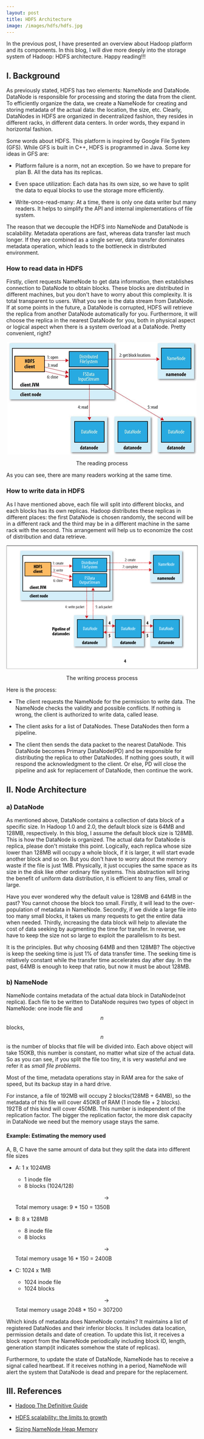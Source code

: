 ```yaml
---
layout: post
title: HDFS Architecture
image: /images/hdfs/hdfs.jpg
---
```


In the previous post, I have presented an overview about Hadoop platform and its components. In this blog, I will dive more deeply into the storage system of Hadoop: HDFS architecture. Happy reading!!!

## I. Background

As previously stated, HDFS has two elements: NameNode and DataNode. DataNode is responsible for processing and storing the data from the client. To efficiently organize the data, we create a NameNode for creating and storing metadata of the actual data: the location, the size, etc. Clearly, DataNodes in HDFS are organized in decentralized fashion, they resides in different racks, in different data centers. In order words, they expand in horizontal fashion.

Some words about HDFS. This platform is inspired by Google File System (GFS). While GFS is built in C++, HDFS is programmed in Java. Some key ideas in GFS are:

- Platform failure is a norm, not an exception. So we have to prepare for plan B. All the data has its replicas.

- Even space utilization: Each data has its own size, so we have to split the data to equal blocks to use the storage more efficiently.

- Write-once-read-many: At a time, there is only one data writer but many readers. It helps to simplify the API and internal implementations of file system.

The reason that we decouple the HDFS into NameNode and DataNode is scalability. Metadata operations are fast, whereas data transfer last much longer. If they are combined as a single server, data transfer dominates metadata operation, which leads to the bottleneck in distributed environment.

### How to read data in HDFS

Firstly, client requests NameNode to get data information, then establishes connection to DataNode to obtain blocks. These blocks are distributed in different machines, but you don't have to worry about this complexity. It is total transparent to users. What you see is the data stream from DataNode. If at some points in the future, a DataNode is corrupted, HDFS will retrieve the replica from another DataNode automatically for you. Furthermore, it will choose the replica in the nearest DataNode for you, both in physical aspect or logical aspect when there is a system overload at a DataNode. Pretty convenient, right?

<p align="center">
 <img src="/images/hdfs/hdfs-data-flow-read.png" alt="" align="middle">
 <div align="center"> The reading process</div>
</p>

As you can see, there are many readers working at the same time.

### How to write data in HDFS

As I have mentioned above, each file will split into different blocks, and each blocks has its own replicas. Hadoop distributes these replicas in different places: the first DataNode is chosen randomly, the second will be in a different rack and the third may be in a different machine in the same rack with the second. This arrangement will help us to economize the cost of distribution and data retrieve.

<p align="center">
 <img src="/images/hdfs/HDFS_Client_Write_File.png" alt="" align="middle">
 <div align="center"> The writing process process</div>
</p>

Here is the process:

- The client requests the NameNode for the permission to write data. The NameNode checks the validity and possible conflicts. If nothing is wrong, the client is authorized to write data, called lease.

- The client asks for a list of DataNodes. These DataNodes then form a pipeline.

- The client then sends the data packet to the nearest DataNode. This DataNode becomes Primary DataNode(PD) and be responsible for distributing the replica to other DataNodes. If nothing goes south, it will respond the acknowledgment to the client. Or else, PD will close the pipeline and ask for replacement of DataNode, then continue the work.

## II. Node Architecture

### a) DataNode

As mentioned above, DataNode contains a collection of data block of a specific size. In Hadoop 1.0 and 2.0, the default block size is 64MB and 128MB, respectively. In this blog, I assume the default block size is 128MB. This is how the DataNode is organized. The actual data for DataNode is replica, please don't mistake this point. Logically, each replica whose size lower than 128MB will occupy a whole block, if it is larger, it will start evade another block and so on. But you don't have to worry about the memory waste if the file is just 1MB. Physically, it just occupies the same space as its size in the disk like other ordinary file systems. This abstraction will bring the benefit of uniform data distribution, it is efficient to any files, small or large.

Have you ever wondered why the default value is 128MB and 64MB in the past? You cannot choose the block too small. Firstly, it will lead to the over-population of metadata in NameNode. Secondly, if we divide a large file into too many small blocks, it takes us many requests to get the entire data when needed. Thirdly, increasing the data block will help to alleviate the cost of data seeking by augmenting the time for transfer. In reverse, we have to keep the size not so large to exploit the parallelism to its best.

It is the principles. But why choosing 64MB and then 128MB? The objective is keep the seeking time is just 1% of data transfer time. The seeking time is relatively constant while the transfer time accelerates day after day. In the past, 64MB is enough to keep that ratio, but now it must be about 128MB.

### b) NameNode

NameNode contains metadata of the actual data block in DataNode(not replica). Each file to be written to DataNode requires two types of object in NameNode: one inode file and $$n$$ blocks, $$n$$ is the number of blocks that file will be divided into. Each above object will take 150KB, this number is constant, no matter what size of the actual data. So as you can see, if you split the file too tiny, it is very wasteful and we refer it as _small file problems_.

Most of the time, metadata operations stay in RAM area for the sake of speed, but its backup stay in a hard drive.

For instance, a file of 192MB will occupy 2 blocks(128MB + 64MB), so the metadata of this file will cover 450KB of RAM (1 inode file + 2 blocks). 192TB of this kind will cover 450MB. This number is independent of the replication factor. The bigger the replication factor, the more disk capacity in DataNode we need but the memory usage stays the same.

#### Example: Estimating the memory used

A, B, C have the same amount of data but they split the data into different file sizes

- A: 1 x 1024MB

  - 1 inode file
  - 8 blocks (1024/128)

  $$\rightarrow$$ Total memory usage: 9 * 150 = 1350B

- B: 8 x 128MB

  - 8 inode file
  - 8 blocks

  $$\rightarrow$$ Total memory usage 16 * 150 = 2400B

- C: 1024 x 1MB

  - 1024 inode file
  - 1024 blocks

  $$\rightarrow$$ Total memory usage 2048 * 150 = 307200

Which kinds of metadata does NameNode contains? It maintains a list of registered DataNodes and their inferior blocks. It includes data location, permission details and date of creation. To update this list, it receives a block report from the NameNode periodically including block ID, length, generation stamp(it indicates somehow the state of replicas).

Furthermore, to update the state of DataNode, NameNode has to receive a signal called heartbeat. If it receives nothing in a period, NameNode will alert the system that DataNode is dead and prepare for the replacement.

## III. References

- [Hadoop The Definitive Guide](http://barbie.uta.edu/~jli/Resources/MapReduce&Hadoop/Hadoop%20The%20Definitive%20Guide.pdf)

- [HDFS scalability: the limits to growth](http://c59951.r51.cf2.rackcdn.com/5424-1908-shvachko.pdf)

- [Sizing NameNode Heap Memory](https://www.cloudera.com/documentation/enterprise/5-10-x/topics/admin_nn_memory_config.html)